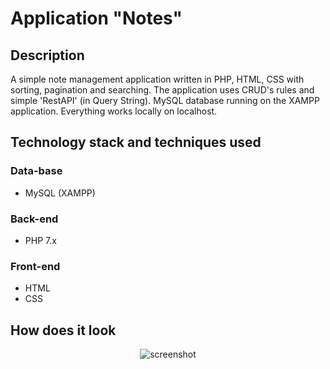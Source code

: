 # Application "Notes"

## Description
A simple note management application written in PHP, HTML, CSS with sorting, pagination and searching. The application uses CRUD's rules and simple 'RestAPI' (in Query String). MySQL database running on the XAMPP application. Everything works locally on localhost.

## Technology stack and techniques used

### Data-base
- MySQL (XAMPP)

### Back-end
- PHP 7.x

### Front-end
- HTML
- CSS

## How does it look
<div align="center"> 
  <img src="https://user-images.githubusercontent.com/76522657/204507687-141f503f-2f35-43c7-b48a-8e8bed52dfec.png" alt="screenshot" />
</div>
